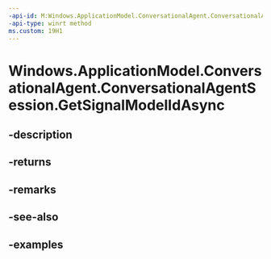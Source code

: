 ```yaml
---
-api-id: M:Windows.ApplicationModel.ConversationalAgent.ConversationalAgentSession.GetSignalModelIdAsync
-api-type: winrt method
ms.custom: 19H1
---
```


<!-- Method syntax.
public IAsyncOperation<uint> ConversationalAgentSession.GetSignalModelIdAsync()
-->

# Windows.ApplicationModel.ConversationalAgent.ConversationalAgentSession.GetSignalModelIdAsync

## -description

## -returns

## -remarks

## -see-also

## -examples

